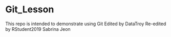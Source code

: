 # Git_Lesson
This repo is intended to demonstrate using Git
Edited by DataTroy
Re-edited by RStudent2019
Sabrina Jeon
